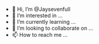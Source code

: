 - 👋 Hi, I’m @Jaysevenfull
- 👀 I’m interested in ...
- 🌱 I’m currently learning ...
- 💞️ I’m looking to collaborate on ...
- 📫 How to reach me ...

<!---
Jaysevenfull/Jaysevenfull is a ✨ special ✨ repository because its `README.md` (this file) appears on your GitHub profile.
You can click the Preview link to take a look at your changes.
--->
